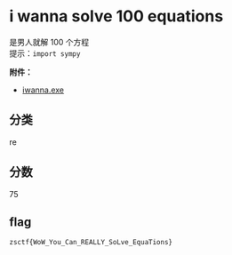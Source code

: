 # i wanna solve 100 equations

是男人就解 100 个方程  
提示：`import sympy`

**附件：**

- [iwanna.exe](./题目/iwanna.exe)

## 分类

re

## 分数

75

## flag

`zsctf{WoW_You_Can_REALLY_SoLve_EquaTions}`
